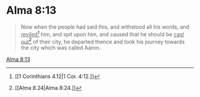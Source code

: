 # Alma 8:13

> Now when the people had said this, and withstood all his words, and <u>reviled</u>[^a] him, and spit upon him, and caused that he should be <u>cast out</u>[^b] of their city, he departed thence and took his journey towards the city which was called Aaron.

[Alma 8:13](https://www.churchofjesuschrist.org/study/scriptures/bofm/alma/8?lang=eng&id=p13#p13)


[^a]: [[1 Corinthians 4.12|1 Cor. 4:12.]]
[^b]: [[Alma 8.24|Alma 8:24.]]
